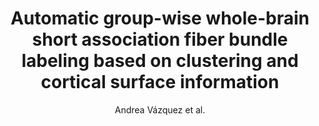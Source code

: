 ---
cat: gaia
subcat: architecture
bestof: false
author: Andrea Vázquez et al.
title: Automatic group-wise whole-brain short association fiber bundle labeling based on clustering and cortical surface information
journal: BioMedical Engineering OnLine
year: 2020
type: article
url: https -//biomedical-engineering-online.biomedcentral.com/articles/10.1186/s12938-020-00786-z
doi: 10.1186/s12938-020-00786-z
---
